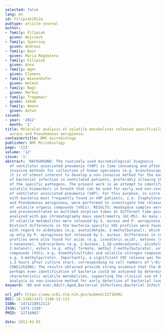 ```yaml
---
selected: false
lang: en
id: Filipiak2012a
pubtype: article-journal
author:
- family: Filipiak
  given: Wojciech
- family: Sponring
  given: Andreas
- family: Baur
  given: Maria Magdalena
- family: Filipiak
  given: Anna
- family: Ager
  given: Clemens
- family: Wiesenhofer
  given: Helmut
- family: Nagl
  given: Markus
- family: Troppmair
  given: Jakob
- family: Amann
  given: Anton
issued:
- year: '2012'
  month: '1'
title: Molecular analysis of volatile metabolites released specifically by Staphylococcus
  aureus and Pseudomonas aeruginosa.
containertitle: BMC microbiology
publisher: BMC Microbiology
page: '113'
volume: '12'
issue: '1'
abstract: 'BACKGROUND: The routinely used microbiological diagnosis
  of ventilator associated pneumonia (VAP) is time consuming and often requires
  invasive methods for collection of human specimens (e.g. bronchoscopy). Therefore,
  it is of utmost interest to develop a non-invasive method for the early detection
  of bacterial infection in ventilated patients, preferably allowing the identification
  of the specific pathogens. The present work is an attempt to identify pathogen-derived
  volatile biomarkers in breath that can be used for early and non-invasive diagnosis
  of ventilator associated pneumonia (VAP). For this purpose, in vitro experiments
  with bacteria most frequently found in VAP patients, i.e. Staphylococcus aureus
  and Pseudomonas aeruginosa, were performed to investigate the release or consumption
  of volatile organic compounds (VOCs). RESULTS: Headspace samples were collected
  and preconcentrated on multibed sorption tubes at different time points and subsequently
  analyzed with gas chromatography mass spectrometry (GC-MS). As many as 32 and
  37 volatile metabolites were released by S. aureus and P. aeruginosa, respectively.
  Distinct differences in the bacteria-specific VOC profiles were found, especially
  with regard to aldehydes (e.g. acetaldehyde, 3-methylbutanal), which were taken
  up only by P. aeruginosa but released by S. aureus. Differences in concentration
  profiles were also found for acids (e.g. isovaleric acid), ketones (e.g. acetoin,
  2-nonanone), hydrocarbons (e.g. 2-butene, 1,10-undecadiene), alcohols (e.g. 2-methyl-1-propanol,
  2-butanol), esters (e.g. ethyl formate, methyl 2-methylbutyrate), volatile sulfur
  compounds (VSCs, e.g. dimethylsulfide) and volatile nitrogen compounds (VNCs,
  e.g. 3-methylpyrrole). Importantly, a significant VOC release was found already
  1.5 hours after culture start, corresponding to cell numbers of \~8\*106 \[CFUs/ml\].
  CONCLUSIONS: The results obtained provide strong evidence that the detection and
  perhaps even identification of bacteria could be achieved by determination of
  characteristic volatile metabolites, supporting the clinical use of breath-gas
  analysis as non-invasive method for early detection of bacterial lung infections.'
keyword: '80 and over,Adult,Aged,Bacterial Infections,Bacterial Infections/diagnosis/microbiology,Bacterial
  '
url_pdf: https://www.ncbi.nlm.nih.gov/pubmed/22716902
DOI: 10.1186/1471-2180-12-113
ISBN: '1471218012113'
ISSN: '1471-2180'
PMID: '22716902'

date: 2012-01-01
---
```

